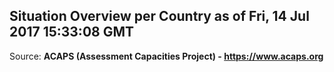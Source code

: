 ## Situation Overview per Country as of Fri, 14 Jul 2017 15:33:08 GMT

Source: **ACAPS (Assessment Capacities Project) - https://www.acaps.org**